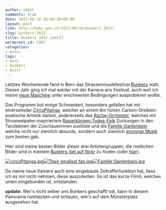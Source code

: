 ```yaml
---
author: admin
comments: true
date: 2012-08-16 18:49:28+00:00
layout: post
link: http://habi.gna.ch/2012/08/16/buskers-2012/
slug: buskers-2012
title: Buskers 2012 [edit]
wordpress_id: 2862
categories:
- music
tags:
- bern
- buskers
- music
---
```


Letztes Wochenende fand in Bern das Strassenmusikfestival [Bunkers](http://www.buskersbern.ch/en) statt. Dieses Jahr ging ich mal wieder mit der Kamera ans Festival, auch weil ich meine [neue Maschine](http://imaging.nikon.com/lineup/dslr/d7000/) unter erschwerten Bedingungen ausprobieren wollte.  





Das Programm bot einige Schmankerl, besonders gefallen hat mir einerseitsder [CircoPitanga](http://www.circopitanga.com), welcher an einem 8m hohen Carbon-Dreibein poetische Artistik darbot, andererseits das [Rache-Orchester](http://www.myspace.com/thevendettaorchestra), welches mit Struwwelpeter-inspiriertem [Rasierklingen-Todes-Folk](http://youtu.be/blLM2MC7EzE) Zuckungen in den Tanzbeinen der Zuschauerinnen auslöste und die [Familie Gantenbein](http://www.familiegantenbein.ch/) welche nicht nur ziemlich absurde, sondern auch ziemlich [groovige Musik](http://youtu.be/74ufiaK-Q9E) zum besten gab.




Hier sind meine besten Bilder dieser drei Artistengruppen, die restlichen Bilder sind in meinem [Buskers-Set auf flickr](http://www.flickr.com/photos/habi/sets/72157631012817838/) zu finden (oder [hier](http://fotos.davidhaberth%C3%BCr.ch/index.php?type=sets&setId=72157631012817838)).




[![circoPitanga.jpg](http://habi.gna.ch/wp-content/uploads/2012/08/circoPitanga-tm.jpg)](http://habi.gna.ch/wp-content/uploads/2012/08/circoPitanga.jpg)[![Their smallest fan.jpg](http://habi.gna.ch/wp-content/uploads/2012/08/Their-smallest-fan-tm.jpg)](http://habi.gna.ch/wp-content/uploads/2012/08/Their-smallest-fan.jpg)[![Familie Gantenbein.jpg](http://habi.gna.ch/wp-content/uploads/2012/08/Familie-Gantenbein-tm.jpg)](http://habi.gna.ch/wp-content/uploads/2012/08/Familie-Gantenbein.jpg)


  



Da meine neue Kamera auch eine eingebaute Zeitrafferfunktion hat, liess ich es mir nicht nehmen, diese auszutesten. So ist das kurze Filmli, welches unten eingebunden ist, entstanden.



**update:** Wer's nicht selber ans Bunkers geschafft hat, kann in diesem Panorama rumhacken und schauen, wie's auf dem Münsterplatz ausgesehen hat.
  

